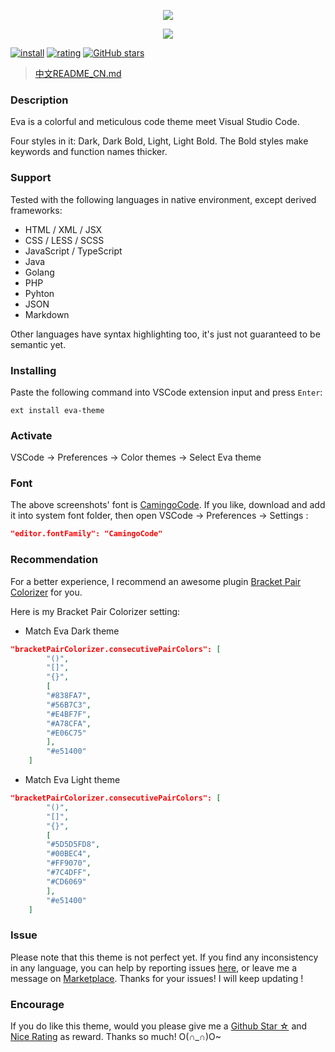 <p align="center"><img src="https://github.com/fisheva/Static/blob/master/Eva-Theme/Screenshot/Eva-Dark2.png?raw=true"></p>
<p align="center"><img src="https://github.com/fisheva/Static/blob/master/Eva-Theme/Screenshot/Eva-Light2.png?raw=true"></p>

[![install](http://vsmarketplacebadge.apphb.com/installs/fisheva.eva-theme.svg?style=flat-flat)](https://marketplace.visualstudio.com/items?itemName=fisheva.eva-theme) [![rating](http://vsmarketplacebadge.apphb.com/rating-short/fisheva.eva-theme.svg?style=flat)](https://marketplace.visualstudio.com/items/fisheva.eva-theme)  [![GitHub stars](https://img.shields.io/github/stars/fisheva/eva-theme.svg?style=social&label=Star&maxAge=2592000)](https://github.com/fisheva/eva-theme)

> [中文README_CN.md](https://github.com/fisheva/Eva-Theme/blob/master/README_CN.md)

### Description

Eva is a colorful and meticulous code theme meet Visual Studio Code.

Four styles in it: Dark, Dark Bold, Light, Light Bold. The Bold styles make keywords and function names thicker.

### Support

Tested with the following languages in native environment, except derived frameworks:

- HTML / XML / JSX
- CSS / LESS / SCSS
- JavaScript / TypeScript
- Java
- Golang
- PHP
- Pyhton
- JSON
- Markdown

Other languages have syntax highlighting too, it's just not guaranteed to be semantic yet.

### Installing

Paste the following command into VSCode extension input and press `Enter`:

```shell
ext install eva-theme
```

### Activate

VSCode → Preferences → Color themes → Select Eva theme

### Font

The above screenshots' font is [CamingoCode](https://www.fontsquirrel.com/fonts/camingocode). If you like, download and add it into system font folder, then open VSCode → Preferences → Settings :

```json
"editor.fontFamily": "CamingoCode"
```

### Recommendation

For a better experience, I recommend an awesome plugin [Bracket Pair Colorizer](https://marketplace.visualstudio.com/items?itemName=CoenraadS.bracket-pair-colorizer) for you.

Here is my Bracket Pair Colorizer setting:

- Match Eva Dark theme

```json
"bracketPairColorizer.consecutivePairColors": [
        "()",
        "[]",
        "{}",
        [
        "#838FA7",
        "#56B7C3",
        "#E4BF7F",
        "#A78CFA",
        "#E06C75"
        ],
        "#e51400"
    ]
```

- Match Eva Light theme

```json
"bracketPairColorizer.consecutivePairColors": [
        "()",
        "[]",
        "{}",
        [
        "#5D5D5FD8",
        "#00BEC4",
        "#FF9070",
        "#7C4DFF",
        "#CD6069"
        ],
        "#e51400"
    ]
```

### Issue

Please note that this theme is not perfect yet. If you find any inconsistency in any language, you can help by reporting issues [here](https://github.com/fisheva/Eva-Theme/issues), or leave me a message on [Marketplace](https://marketplace.visualstudio.com/items/fisheva.eva-theme). Thanks for your issues! I will keep updating !

### Encourage

If you do like this theme, would you please give me a [Github Star ☆](https://github.com/fisheva/Eva-Theme) and [Nice Rating](https://marketplace.visualstudio.com/items/fisheva.eva-theme) as reward. Thanks so much! O(∩_∩)O~
